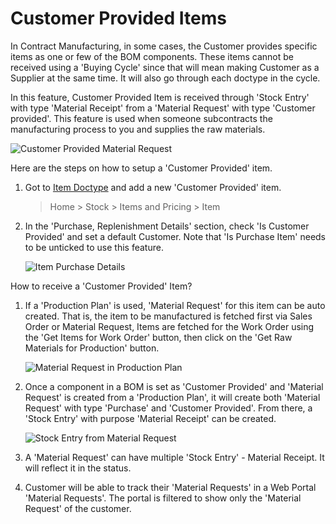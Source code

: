 <!-- add-breadcrumbs -->
# Customer Provided Items

In Contract Manufacturing, in some cases, the Customer provides specific items as one or few of the BOM components. These items cannot be received using a 'Buying Cycle' since that will mean making Customer as a Supplier at the same time. It will also go through each doctype in the cycle.

In this feature, Customer Provided Item is received through 'Stock Entry' with type 'Material Receipt' from a 'Material Request' with type 'Customer provided'. This feature is used when someone subcontracts the manufacturing process to you and supplies the raw materials.

<img alt="Customer Provided Material Request" class="screenshot" src="/docs/v12/assets/img/articles/material-request-customer-provided.png">

Here are the steps on how to setup a 'Customer Provided' item.

1.  Got to [Item Doctype](/docs/user/manual/en/stock) and add a new 'Customer Provided' item.

    > Home > Stock > Items and Pricing > Item

2.  In the 'Purchase, Replenishment Details' section, check 'Is Customer
    Provided' and set a default Customer. Note that 'Is Purchase Item' needs to be unticked to use this feature.

    <img alt="Item Purchase Details" class="screenshot" src="{{docs_base_url}}/v12/assets/img/articles/item-customer-provided.png">

How to receive a 'Customer Provided' Item?

1.  If a 'Production Plan' is used, 'Material Request' for this item can be auto created. That is, the item to be manufactured is fetched first via Sales Order or Material Request, Items are fetched for the Work Order using the 'Get Items for Work Order' button, then click on the 'Get Raw Materials for Production' button.

    <img alt="Material Request in Production Plan" class="screenshot" src="{{docs_base_url}}/v12/assets/img/articles/material-request-production-plan.png">

2. Once a component in a BOM is set as 'Customer Provided' and 'Material Request' is created from a 'Production Plan', it will create both 'Material Request' with type 'Purchase' and 'Customer Provided'. From there, a 'Stock Entry' with purpose 'Material Receipt' can be created.

   <img alt="Stock Entry from Material Request" class="screenshot" src="{{docs_base_url}}/v12/assets/img/articles/create-mr-from-production-plan.png">

3. A 'Material Request' can have multiple 'Stock Entry' - Material Receipt. It
   will reflect it in the status.

4. Customer will be able to track their 'Material Requests' in a Web Portal
   'Material Requests'. The portal is filtered to show only the 'Material Request' of the customer.

   <!-- <img alt="Partial Delivery from Stock Entry" class="screenshot" src="{{docs_base_url}}/v12/assets/img/articles/partial-delivery-mr.png"> -->

